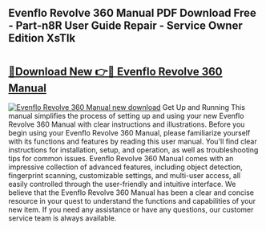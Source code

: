 ## Evenflo Revolve 360 Manual PDF Download Free - Part-n8R User Guide Repair - Service Owner Edition XsTIk

# <h2><a href="http://bc1679.oget.top/?id=Evenflo+Revolve+360+Manual">🔗Download New 👉🔴 Evenflo Revolve 360 Manual</a></h2>

[![Evenflo Revolve 360 Manual new download](https://i.imgur.com/5g1atiW.png)](http://bc1679.oget.top/?id=Evenflo+Revolve+360+Manual)
Get Up and Running This manual simplifies the process of setting up and using your new Evenflo Revolve 360 Manual with clear instructions and illustrations. Before you begin using your Evenflo Revolve 360 Manual, please familiarize yourself with its functions and features by reading this user manual. You'll find clear instructions for installation, setup, and operation, as well as troubleshooting tips for common issues. Evenflo Revolve 360 Manual comes with an impressive collection of advanced features, including object detection, fingerprint scanning, customizable settings, and multi-user access, all easily controlled through the user-friendly and intuitive interface. We believe that the Evenflo Revolve 360 Manual has been a clear and concise resource in your quest to understand the functions and capabilities of your new item. If you need any assistance or have any questions, our customer service team is always available.
